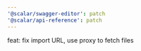 ```yaml
---
'@scalar/swagger-editor': patch
'@scalar/api-reference': patch
---
```


feat: fix import URL, use proxy to fetch files
